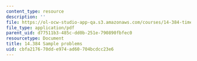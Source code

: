 ```yaml
---
content_type: resource
description: ''
file: https://ol-ocw-studio-app-qa.s3.amazonaws.com/courses/14-384-time-series-analysis-fall-2013/cbfa217670dde974ad60704bcdcc23e6_MIT14_384F13_problems.pdf
file_type: application/pdf
parent_uid: d77511b3-485c-dd0b-251e-790890fbfec0
resourcetype: Document
title: 14.384 Sample problems
uid: cbfa2176-70dd-e974-ad60-704bcdcc23e6
---
```


